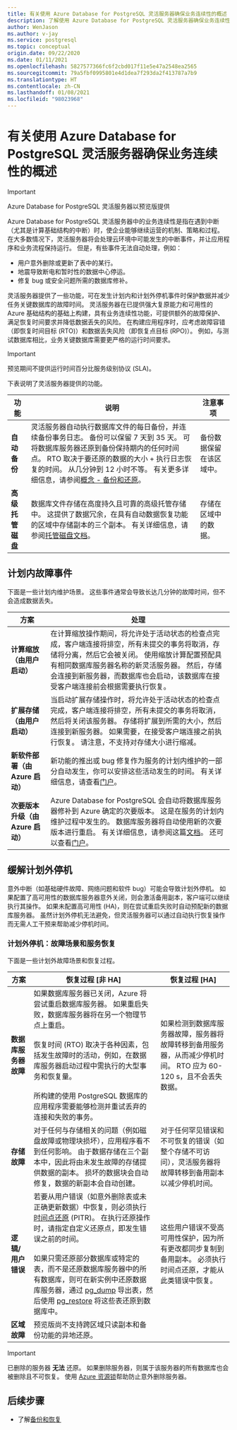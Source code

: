 ```yaml
---
title: 有关使用 Azure Database for PostgreSQL 灵活服务器确保业务连续性的概述
description: 了解使用 Azure Database for PostgreSQL 灵活服务器确保业务连续性的概念
author: WenJason
ms.author: v-jay
ms.service: postgresql
ms.topic: conceptual
origin.date: 09/22/2020
ms.date: 01/11/2021
ms.openlocfilehash: 5827577366fc6f2cbd017f11e5e47a2548ea2565
ms.sourcegitcommit: 79a5fbf0995801e4d1dea7f293da2f413787a7b9
ms.translationtype: HT
ms.contentlocale: zh-CN
ms.lasthandoff: 01/08/2021
ms.locfileid: "98023968"
---
```

# <a name="overview-of-business-continuity-with-azure-database-for-postgresql---flexible-server"></a>有关使用 Azure Database for PostgreSQL 灵活服务器确保业务连续性的概述

> [!IMPORTANT]
> Azure Database for PostgreSQL 灵活服务器以预览版提供

Azure Database for PostgreSQL 灵活服务器中的业务连续性是指在遇到中断（尤其是计算基础结构的中断）时，使企业能够继续运营的机制、策略和过程。 在大多数情况下，灵活服务器将会处理云环境中可能发生的中断事件，并让应用程序和业务流程保持运行。 但是，有些事件无法自动处理，例如：

- 用户意外删除或更新了表中的某行。
- 地震导致断电和暂时性的数据中心停运。
- 修复 bug 或安全问题所需的数据库修补。

灵活服务器提供了一些功能，可在发生计划内和计划外停机事件时保护数据并减少任务关键数据库的故障时间。 灵活服务器在已提供强大复原能力和可用性的 Azure 基础结构的基础上构建，具有业务连续性功能，可提供额外的故障保护、满足恢复时间要求并降低数据丢失的风险。 在构建应用程序时，应考虑故障容错（即恢复时间目标 (RTO)）和数据丢失风险（即恢复点目标 (RPO)）。 例如，与测试数据库相比，业务关键数据库需要更严格的运行时间要求。  

> [!IMPORTANT]
> 预览期间不提供运行时间百分比服务级别协议 (SLA)。 

下表说明了灵活服务器提供的功能。


| **功能** | **说明** | **注意事项** |
| ---------- | ----------- | ------------ |
| **自动备份** | 灵活服务器自动执行数据库文件的每日备份，并连续备份事务日志。 备份可以保留 7 天到 35 天。 可将数据库服务器还原到备份保持期内的任何时间点。 RTO 取决于要还原的数据的大小 + 执行日志恢复的时间。 从几分钟到 12 小时不等。 有关更多详细信息，请参阅[概念 - 备份和还原](./concepts-backup-restore.md)。 |备份数据保留在该区域中。 |
| **高级托管磁盘** | 数据库文件存储在高度持久且可靠的高级托管存储中。 这提供了数据冗余，在具有自动数据恢复功能的区域中存储副本的三个副本。 有关详细信息，请参阅[托管磁盘文档](../../virtual-machines/managed-disks-overview.md)。 | 存储在区域中的数据。 |


## <a name="planned-downtime-events"></a>计划内故障事件
下面是一些计划内维护场景。 这些事件通常会导致长达几分钟的故障时间，但不会造成数据丢失。

| **方案** | **处理**|
| ------------------- | ----------- | 
| <b>计算缩放（由用户启动）| 在计算缩放操作期间，将允许处于活动状态的检查点完成，客户端连接将排空，所有未提交的事务将取消，存储将分离，然后它会被关闭。 使用缩放计算配置预配具有相同数据库服务器名称的新灵活服务器。 然后，存储会连接到新服务器，而数据库也会启动，该数据库在接受客户端连接前会根据需要执行恢复。 |
| <b>扩展存储（由用户启动） | 当启动扩展存储操作时，将允许处于活动状态的检查点完成，客户端连接将排空，所有未提交的事务将取消，然后将关闭该服务器。 存储将扩展到所需的大小，然后连接到新服务器。 如果需要，在接受客户端连接之前执行恢复。 请注意，不支持对存储大小进行缩减。 |
| <b>新软件部署（由 Azure 启动） | 新功能的推出或 bug 修复作为服务的计划内维护的一部分自动发生，你可以安排这些活动发生的时间。 有关详细信息，请查看[门户](https://portal.azure.cn/#blade/Microsoft_Azure_Health/AzureHealthBrowseBlade/plannedMaintenance)。 | 
| <b>次要版本升级（由 Azure 启动） | Azure Database for PostgreSQL 会自动将数据库服务器修补到 Azure 确定的次要版本。 这是在服务的计划内维护过程中发生的。 数据库服务器将自动使用新的次要版本进行重启。 有关详细信息，请参阅这篇[文档](../concepts-monitoring.md#planned-maintenance-notification)。 还可以查看[门户](https://portal.azure.cn/#blade/Microsoft_Azure_Health/AzureHealthBrowseBlade/plannedMaintenance)。| 

##  <a name="unplanned-downtime-mitigation"></a>缓解计划外停机

意外中断（如基础硬件故障、网络问题和软件 bug）可能会导致计划外停机。 如果配置了高可用性的数据库服务器意外关闭，则会激活备用副本，客户端可以继续执行其操作。 如果未配置高可用性 (HA)，则在尝试重启失败时自动预配新的数据库服务器。 虽然计划外停机无法避免，但灵活服务器可以通过自动执行恢复操作而无需人工干预来帮助减少停机时间。 
   
### <a name="unplanned-downtime-failure-scenarios-and-service-recovery"></a>计划外停机：故障场景和服务恢复
下面是一些计划外故障场景和恢复过程。 

| **方案** | **恢复过程 [非 HA]** | **恢复过程 [HA]** |
| ---------- | ---------- | ------- |
| <B>数据库服务器故障 | 如果数据库服务器已关闭，Azure 将尝试重启数据库服务器。 如果重启失败，数据库服务器将在另一个物理节点上重启。  <br /> <br /> 恢复时间 (RTO) 取决于各种因素，包括发生故障时的活动，例如，在数据库服务器启动过程中需执行的大型事务和恢复量。 <br /> <br /> 所构建的使用 PostgreSQL 数据库的应用程序需要能够检测并重试丢弃的连接和失败的事务。 | 如果检测到数据库服务器故障，服务器将故障转移到备用服务器，从而减少停机时间。 RTO 应为 60-120 s，且不会丢失数据。 |
| <B>存储故障 | 对于任何与存储相关的问题（例如磁盘故障或物理块损坏），应用程序看不到任何影响。 由于数据存储在三个副本中，因此将由未发生故障的存储提供数据的副本。 损坏的数据块会自动修复，数据的新副本会自动创建。 | 对于任何罕见错误和不可恢复的错误（如整个存储不可访问），灵活服务器将故障转移到备用副本以减少停机时间。 |
| <b> 逻辑/用户错误 | 若要从用户错误（如意外删除表或未正确更新数据）中恢复，则必须执行[时间点还原](../concepts-backup.md) (PITR)。 在执行还原操作时，请指定自定义还原点，即发生错误之前的时间。<br> <br>  如果只需还原部分数据库或特定的表，而不是还原数据库服务器中的所有数据库，则可在新实例中还原数据库服务器，通过 [pg_dump](https://www.postgresql.org/docs/11/app-pgdump.html) 导出表，然后使用 [pg_restore](https://www.postgresql.org/docs/11/app-pgrestore.html) 将这些表还原到数据库中。 | 这些用户错误不受高可用性保护，因为所有更改都同步复制到备用副本。 必须执行时间点还原，才能从此类错误中恢复。 |
| <b> 区域故障 | 预览版尚不支持跨区域只读副本和备份功能的异地还原。 | |


> [!IMPORTANT]
> 已删除的服务器 **无法** 还原。 如果删除服务器，则属于该服务器的所有数据库也会被删除且不可恢复。 使用 [Azure 资源锁](../../azure-resource-manager/management/lock-resources.md)帮助防止意外删除服务器。


## <a name="next-steps"></a>后续步骤

-   了解[备份和恢复](./concepts-backup-restore.md)
